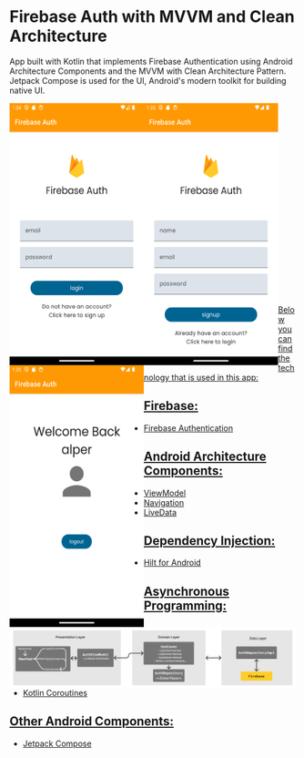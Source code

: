 # Firebase Auth with MVVM and Clean Architecture
App built with Kotlin that implements Firebase Authentication using Android Architecture Components and the MVVM with Clean Architecture Pattern. Jetpack Compose is used for the UI, Android's modern toolkit for building native UI.

<a href="url"><img src="https://github.com/alpereneynalli/MVVM-Firebase-Auth/blob/master/screenshots/Screenshot_20240706_013451.png" align="left" height="460" width="236,25" />
<a href="url"><img src="https://github.com/alpereneynalli/MVVM-Firebase-Auth/blob/master/screenshots/Screenshot_20240706_013521.png" align="left" height="460" width="236,25" />
<a href="url"><img src="https://github.com/alpereneynalli/MVVM-Firebase-Auth/blob/master/screenshots/Screenshot_20240706_013541.png" align="left" height="460" width="236,25" />
<a href="url"><img src="https://github.com/alpereneynalli/MVVM-Firebase-Auth/blob/master/screenshots/diagram.png" align="left"/>
<br /><br /><br /><br /><br /><br /><br /><br /><br /><br /><br /><br /><br /><br /><br /><br /><br /><br /><br /><br />

Below you can find the technology that is used in this app:

## Firebase:
* Firebase Authentication

## Android Architecture Components:
* ViewModel
* Navigation
* LiveData

## Dependency Injection:
* Hilt for Android

## Asynchronous Programming:
* Kotlin Coroutines
  
## Other Android Components:
* Jetpack Compose
